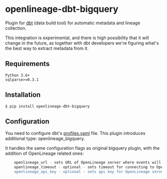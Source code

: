 # openlineage-dbt-bigquery

Plugin for [dbt](https://github.com/fishtown-analytics/dbt) (data build tool) for automatic metadata and lineage collection.

This integration is experimental, and there is high possibility that it will change in the future, 
as together with dbt developers we're figuring what's the best way to extract metadata from it.

## Requirements

```
Python 3.6+
sqlparse>=0.3.1
```

## Installation

```
$ pip install openlineage-dbt-bigquery
```

## Configuration

You need to configure dbt's [profiles.yaml](https://docs.getdbt.com/dbt-cli/configure-your-profile) file.
This plugin introduces additional type: openlineage_bigquery.

It handles the same configuration flags as original bigquery plugin, with the addition of OpenLineage related ones:

```bash
    openlineage_url - sets URL of OpenLineage server where events will be pushed
    openlineage_timeout - optional - sets timeout for connecting to OpenLineage server. By default it's set to 5 seconds.
    openlineage_api_key - optional - sets api key for OpenLineage server
```
